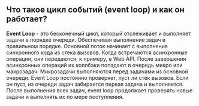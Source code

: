 ## Что такое цикл событий (event loop) и как он работает?

**Event Loop** - это бесконечный цикл, который отслеживает и выполняет задачи в порядке очереди. Обеспечивая выполнение задач в правильном порядке. Основной поток начинает с выполнения синхронного кода из стека вызовов. Когда встречаются асинхронные операции, они передаются, к примеру, в Web API. После завершения асинхронных операций их коллбэки попадают в очередь микро или макрозадач. Микрозадачи выполняются перед задачами из основной очереди. Event Loop постоянно проверяет, пуст ли стек вызовов. Если он пуст, из очереди задач забирается первая задача и выполняется. После выполнения всех задач, event loop продолжает проверять новые задачи и выполнять их по мере поступления.
